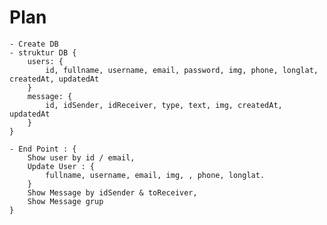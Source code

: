 #   Plan

    - Create DB
    - struktur DB {
        users: {
            id, fullname, username, email, password, img, phone, longlat, createdAt, updatedAt
        }
        message: {
            id, idSender, idReceiver, type, text, img, createdAt, updatedAt
        }
    }

    - End Point : {
        Show user by id / email,
        Update User : {
            fullname, username, email, img, , phone, longlat.
        }
        Show Message by idSender & toReceiver,
        Show Message grup
    }